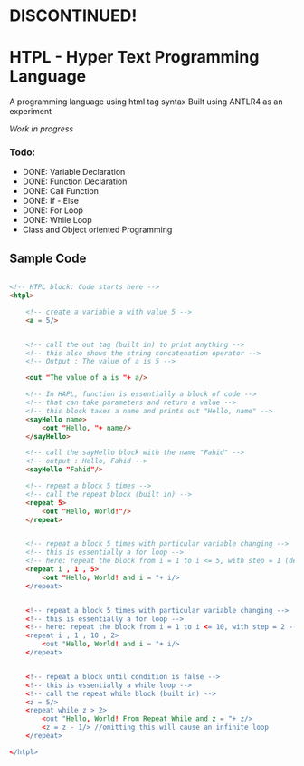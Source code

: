 # DISCONTINUED!
# HTPL - Hyper Text Programming Language
A programming language using html tag syntax
Built using ANTLR4 as an experiment 

*Work in progress*

### Todo:
<ul>
  <li>DONE: Variable Declaration</li>
  <li>DONE: Function Declaration</li>
  <li>DONE: Call Function</li>
  <li>DONE: If - Else</li>
  <li>DONE: For Loop </li>
  <li>DONE: While Loop </li>

<li>Class and Object oriented Programming</li>
</ul>


## Sample Code
```html

<!-- HTPL block: Code starts here -->
<htpl>

    <!-- create a variable a with value 5 -->
    <a = 5/>


    <!-- call the out tag (built in) to print anything -->
    <!-- this also shows the string concatenation operator -->
    <!-- Output : The value of a is 5 -->

    <out "The value of a is "+ a/>

    <!-- In HAPL, function is essentially a block of code -->
    <!-- that can take parameters and return a value -->
    <!-- this block takes a name and prints out "Hello, name" -->
    <sayHello name>
        <out "Hello, "+ name/>
    </sayHello>

    <!-- call the sayHello block with the name "Fahid" -->
    <!-- output : Hello, Fahid -->
    <sayHello "Fahid"/>

    <!-- repeat a block 5 times -->
    <!-- call the repeat block (built in) -->
    <repeat 5>
        <out "Hello, World!"/>
    </repeat>


    <!-- repeat a block 5 times with particular variable changing -->
    <!-- this is essentially a for loop -->
    <!-- here: repeat the block from i = 1 to i <= 5, with step = 1 (default) -->
    <repeat i , 1 , 5>
        <out "Hello, World! and i = "+ i/>
    </repeat>


    <!-- repeat a block 5 times with particular variable changing -->
    <!-- this is essentially a for loop -->
    <!-- here: repeat the block from i = 1 to i <= 10, with step = 2 -->
    <repeat i , 1 , 10 , 2>
        <out "Hello, World! and i = "+ i/>
    </repeat>


    <!-- repeat a block until condition is false -->
    <!-- this is essentially a while loop -->
    <!-- call the repeat while block (built in) -->
    <z = 5/>
    <repeat while z > 2>
        <out "Hello, World! From Repeat While and z = "+ z/>
        <z = z - 1/> //omitting this will cause an infinite loop
    </repeat>

</htpl>


```

